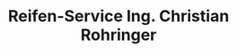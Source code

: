 ---
title: "Reifen-Service Ing. Christian Rohringer"
url: /wien/reifen-service-ing-christian-rohringer/
shop: Reifen
---